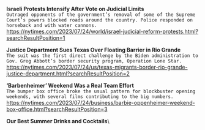 **Israeli Protests Intensify After Vote on Judicial Limits**\
`Outraged opponents of the government’s removal of some of the Supreme Court’s powers blocked roads around the country. Police responded on horseback and with water cannons.`\
https://nytimes.com/2023/07/24/world/israel-judicial-reform-protests.html?searchResultPosition=1

**Justice Department Sues Texas Over Floating Barrier in Rio Grande**\
`The suit was the first direct challenge by the Biden administration to Gov. Greg Abbott’s border security program, Operation Lone Star.`\
https://nytimes.com/2023/07/24/us/texas-migrants-border-rio-grande-justice-department.html?searchResultPosition=2

**‘Barbenheimer’ Weekend Was a Real Team Effort**\
`The bumper box office broke the usual pattern for blockbuster opening weekends, with several films contributing to the big numbers.`\
https://nytimes.com/2023/07/24/business/barbie-oppenheimer-weekend-box-office.html?searchResultPosition=3

**Our Best Summer Drinks and Cocktails**\
